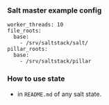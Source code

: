 ### Salt master example config
```
worker_threads: 10
file_roots:
  base:
    - /srv/saltstack/salt/
pillar_roots:
  base:
    - /srv/saltstack/pillar
```

### How to use state
- in `README.md` of any salt state.